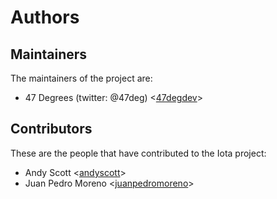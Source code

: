 # Authors

## Maintainers

The maintainers of the project are:

* 47 Degrees (twitter: @47deg) <[47degdev](https://github.com/47degdev)>

## Contributors

These are the people that have contributed to the Iota project:

* Andy Scott <[andyscott](https://github.com/andyscott)>
* Juan Pedro Moreno <[juanpedromoreno](https://github.com/juanpedromoreno)>